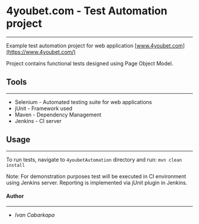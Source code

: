 ﻿
# 4youbet.com - Test Automation project
---
Example test automation project for web application [www.4youbet.com](https://www.4youbet.com/)

Project contains functional tests designed using Page Object Model. 

## Tools
---
* Selenium - Automated testing suite for web applications
* jUnit - Framework used
* Maven - Dependency Management
* Jenkins - CI server

## Usage
---
To run tests, navigate to `4youbetAutomation`  directory and run:
`mvn clean install`

Note: For demonstration purposes test will be executed in CI environment using Jenkins server. Reporting is implemented via jUnit plugin in Jenkins.

#### Author
---
* *Ivan Cabarkapa*